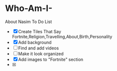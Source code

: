 # Who-Am-I-
About Nasim
To Do List
- [X] Create Tiles That Say Fortnite,Religion,Travelling,About,Birth,Personality
- [X] Add background
- [ ] Find and add videos
- [ ] Make it look organized
- [X] Add images to "Fortnite" section
- [X] 
